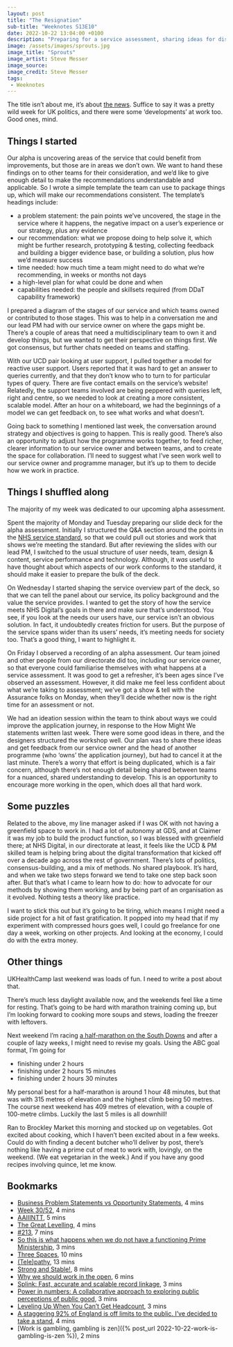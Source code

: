 ```yaml
---
layout: post
title: "The Resignation"
sub-title: "Weeknotes S13E10"
date: 2022-10-22 13:04:00 +0100
description: "Preparing for a service assessment, sharing ideas for discoveries, alphas and betas, plus a lack of greenfield (but that’s OK)."
image: /assets/images/sprouts.jpg
image_title: "Sprouts"
image_artist: Steve Messer
image_source:
image_credit: Steve Messer
tags:
 - Weeknotes
---
```


The title isn’t about me, it’s about [the news](https://www.bbc.co.uk/news/uk-63328000). Suffice to say it was a pretty wild week for UK politics, and there were some ‘developments’ at work too. Good ones, mind.

## Things I started

Our alpha is uncovering areas of the service that could benefit from improvements, but those are in areas we don’t own. We want to hand these findings on to other teams for their consideration, and we’d like to give enough detail to make the recommendations understandable and applicable. So I wrote a simple template the team can use to package things up, which will make our recommendations consistent. The template’s headings include:

- a problem statement: the pain points we’ve uncovered, the stage in the service where it happens, the negative impact on a user’s experience or our strategy, plus any evidence
- our recommendation: what we propose doing to help solve it, which might be further research, prototyping & testing, collecting feedback and building a bigger evidence base, or building a solution, plus how we’d measure success
- time needed: how much time a team might need to do what we’re recommending, in weeks or months not days
- a high-level plan for what could be done and when
- capabilities needed: the people and skillsets required (from DDaT capability framework)

I prepared a diagram of the stages of our service and which teams owned or contributed to those stages. This was to help in a conversation me and our lead PM had with our service owner on where the gaps might be. There’s a couple of areas that need a multidisciplinary team to own it and develop things, but we wanted to get their perspective on things first. We got consensus, but further chats needed on teams and staffing.

With our UCD pair looking at user support, I pulled together a model for reactive user support. Users reported that it was hard to get an answer to queries currently, and that they don’t know who to turn to for particular types of query. There are five contact emails on the service’s website! Relatedly, the support teams involved are being peppered with queries left, right and centre, so we needed to look at creating a more consistent, scalable model. After an hour on a whiteboard, we had the beginnings of a model we can get feedback on, to see what works and what doesn’t.

Going back to something I mentioned last week, the conversation around strategy and objectives is going to happen. This is really good. There’s also an opportunity to adjust how the programme works together, to feed richer, clearer information to our service owner and between teams, and to create the space for collaboration. I’ll need to suggest what I’ve seen work well to our service owner and programme manager, but it’s up to them to decide how we work in practice.

## Things I shuffled along

The majority of my week was dedicated to our upcoming alpha assessment.

Spent the majority of Monday and Tuesday preparing our slide deck for the alpha assessment. Initially I structured the Q&A section around the points in the [NHS service standard](https://service-manual.nhs.uk/standards-and-technology/service-standard), so that we could pull out stories and work that shows we’re meeting the standard. But after reviewing the slides with our lead PM, I switched to the usual structure of user needs, team, design & content, service performance and technology. Although, it *was* useful to have thought about which aspects of our work conforms to the standard, it should make it easier to prepare the bulk of the deck.

On Wednesday I started shaping the service overview part of the deck, so that we can tell the panel about our service, its policy background and the value the service provides. I wanted to get the story of how the service meets NHS Digital’s goals in there and make sure that’s understood. You see, if you look at the needs our users have, our service isn’t an obvious solution. In fact, it undoubtedly creates friction for users. But the purpose of the service spans wider than its users’ needs, it’s meeting needs for society too. That’s a good thing, I want to highlight it.

On Friday I observed a recording of an alpha assessment. Our team joined and other people from our directorate did too, including our service owner, so that everyone could familiarise themselves with what happens at a service assessment. It was good to get a refresher, it’s been ages since I’ve observed an assessment. However, it did make me feel less confident about what we’re taking to assessment; we’ve got a show & tell with the Assurance folks on Monday, when they’ll decide whether now is the right time for an assessment or not.

We had an ideation session within the team to think about ways we could improve the application journey, in response to the How Might We statements written last week. There were some good ideas in there, and the designers structured the workshop well. Our plan was to share these ideas and get feedback from our service owner and the head of another programme (who ‘owns’ the application journey), but had to cancel it at the last minute. There’s a worry that effort is being duplicated, which is a fair concern, although there’s not enough detail being shared between teams for a nuanced, shared understanding to develop. This is an opportunity to encourage more working in the open, which does all that hard work.

## Some puzzles

Related to the above, my line manager asked if I was OK with not having a greenfield space to work in. I had a lot of autonomy at GDS, and at Claimer it was my job to build the product function, so I was blessed with greenfield there; at NHS Digital, in our directorate at least, it feels like the UCD & PM skilled team is helping bring about the digital transformation that kicked off over a decade ago across the rest of government. There’s lots of politics, consensus-building, and a mix of methods. No shared playbook. It’s hard, and when we take two steps forward we tend to take one step back soon after. But that’s what I came to learn how to do: how to advocate for our methods by showing them working, and by being part of an organisation as it evolved. Nothing tests a theory like practice.

I want to stick this out but it’s going to be tiring, which means I might need a side project for a hit of fast gratification. It popped into my head that if my experiment with compressed hours goes well, I could go freelance for one day a week, working on other projects. And looking at the economy, I could do with the extra money.

## Other things

UKHealthCamp last weekend was loads of fun. I need to write a post about that.

There’s much less daylight available now, and the weekends feel like a time for resting. That’s going to be hard with marathon training coming up, but I’m looking forward to cooking more soups and stews, loading the freezer with leftovers.

Next weekend I’m racing [a half-marathon on the South Downs](https://www.maverick-race.com/products/maverick-adidas-terrex-frontier-south-downs-2022) and after a couple of lazy weeks, I might need to revise my goals. Using the ABC goal format, I’m going for

- finishing under 2 hours
- finishing under 2 hours 15 minutes
- finishing under 2 hours 30 minutes

My personal best for a half-marathon is around 1 hour 48 minutes, but that was with 315 metres of elevation and the highest climb being 50 metres. The course next weekend has 409 metres of elevation, with a couple of 100-metre climbs. Luckily the last 5 miles is all downhill!

Ran to Brockley Market this morning and stocked up on vegetables. Got excited about cooking, which I haven’t been excited about in a few weeks. Could do with finding a decent butcher who’ll deliver by post, there’s nothing like having a prime cut of meat to work with, lovingly, on the weekend. (We eat vegetarian in the week.) And if you have any good recipes involving quince, let me know.

## Bookmarks

- [Business Problem Statements vs Opportunity Statements](https://jeffgothelf.com/blog/business-problem-statement-opportunity-statement/), 4 mins
- [Week 30/52](https://digitalbydefault.com/2022/10/14/week-30-52/), 4 mins
- [AAIIINTT](https://www.aaiiintt.xyz/2022/10/06/dan-the-quiet-titan/), 5 mins
- [The Great Levelling](http://booktwo.org/notebook/the-great-levelling/), 4 mins
- [#213](https://weeknotes.barrucadu.co.uk/notes/213.html), 7 mins
- [So this is what happens when we do not have a functioning Prime Ministership](https://davidallengreen.com/2022/10/so-this-is-what-happens-when-we-do-not-have-a-functioning-prime-ministership/), 3 mins
- [Three Spaces](https://www.artforum.com/print/199105/three-spaces-33792), 10 mins
- [(Tele)pathy](https://boot-boyz.biz/products/telepathy), 13 mins
- [Strong and Stable!](https://www.antipope.org/charlie/blog-static/2022/10/strong-and-stable.html), 8 mins
- [Why we should work in the open](https://digitalblog.coop.co.uk/2022/10/19/why-we-should-work-in-the-open/), 6 mins
- [Splink: Fast, accurate and scalable record linkage](https://dataingovernment.blog.gov.uk/2022/09/23/splink-fast-accurate-and-scalable-record-linkage/), 3 mins
- [Power in numbers: A collaborative approach to exploring public perceptions of public good](https://osr.statisticsauthority.gov.uk/power-in-numbers-a-collaborative-approach-to-exploring-public-perceptions-of-public-good/), 3 mins
- [Leveling Up When You Can’t Get Headcount](https://blog.designdept.co/leveling-up-when-you-cant-get-headcount-3deae1ad1656), 3 mins
- [A staggering 92% of England is off limits to the public. I’ve decided to take a stand](https://www.theguardian.com/commentisfree/2022/aug/17/england-public-trespassing-reclaim-our-countryside), 4 mins
- [Work is gambling, gambling is zen]({% post_url 2022-10-22-work-is-gambling-is-zen %}), 2 mins
